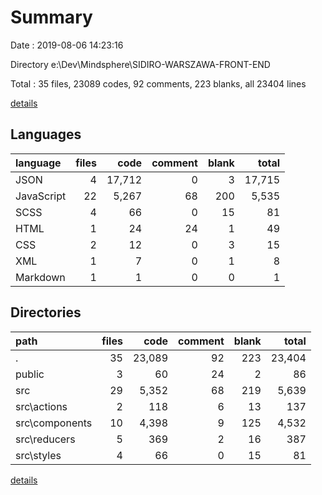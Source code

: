 # Summary

Date : 2019-08-06 14:23:16

Directory e:\Dev\Mindsphere\SIDIRO-WARSZAWA-FRONT-END

Total : 35 files,  23089 codes, 92 comments, 223 blanks, all 23404 lines

[details](details.md)

## Languages
| language | files | code | comment | blank | total |
| :--- | ---: | ---: | ---: | ---: | ---: |
| JSON | 4 | 17,712 | 0 | 3 | 17,715 |
| JavaScript | 22 | 5,267 | 68 | 200 | 5,535 |
| SCSS | 4 | 66 | 0 | 15 | 81 |
| HTML | 1 | 24 | 24 | 1 | 49 |
| CSS | 2 | 12 | 0 | 3 | 15 |
| XML | 1 | 7 | 0 | 1 | 8 |
| Markdown | 1 | 1 | 0 | 0 | 1 |

## Directories
| path | files | code | comment | blank | total |
| :--- | ---: | ---: | ---: | ---: | ---: |
| . | 35 | 23,089 | 92 | 223 | 23,404 |
| public | 3 | 60 | 24 | 2 | 86 |
| src | 29 | 5,352 | 68 | 219 | 5,639 |
| src\actions | 2 | 118 | 6 | 13 | 137 |
| src\components | 10 | 4,398 | 9 | 125 | 4,532 |
| src\reducers | 5 | 369 | 2 | 16 | 387 |
| src\styles | 4 | 66 | 0 | 15 | 81 |

[details](details.md)